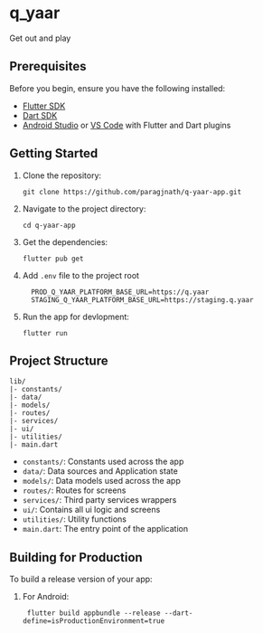 # q_yaar
Get out and play

## Prerequisites

Before you begin, ensure you have the following installed:
- [Flutter SDK](https://flutter.dev/docs/get-started/install)
- [Dart SDK](https://dart.dev/get-dart)
- [Android Studio](https://developer.android.com/studio) or [VS Code](https://code.visualstudio.com/) with Flutter and Dart plugins

## Getting Started

1. Clone the repository:
   ```
   git clone https://github.com/paragjnath/q-yaar-app.git
   ```

2. Navigate to the project directory:
   ```
   cd q-yaar-app
   ```

3. Get the dependencies:
   ```
   flutter pub get
   ```
4. Add `.env` file to the project root
   ```
     PROD_Q_YAAR_PLATFORM_BASE_URL=https://q.yaar
     STAGING_Q_YAAR_PLATFORM_BASE_URL=https://staging.q.yaar
   ```

6. Run the app for devlopment:
   ```
   flutter run
   ```

## Project Structure

```
lib/
|- constants/
|- data/
|- models/
|- routes/
|- services/
|- ui/
|- utilities/
|- main.dart
```

- `constants/`: Constants used across the app
- `data/`: Data sources and Application state
- `models/`: Data models used across the app
- `routes/`: Routes for screens
- `services/`: Third party services wrappers
- `ui/`: Contains all ui logic and screens
- `utilities/`: Utility functions
- `main.dart`: The entry point of the application


## Building for Production

To build a release version of your app:

1. For Android:
   ```
    flutter build appbundle --release --dart-define=isProductionEnvironment=true
   ```